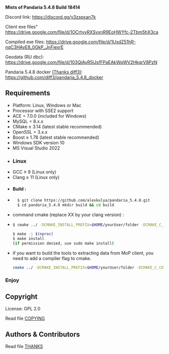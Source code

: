 
**Mists of Pandaria 5.4.8 Build 18414**

Discord link: https://discord.gg/y3zspxan7k

Client exe files" https://drive.google.com/file/d/1OCrtyvRXSvxnR9EoHWYfc-2Tbm5hX3ca

Compiled exe files: https://drive.google.com/file/d/1UxdZ51hR-nqC3HAvE8_0GkP_JnFiexrE

Geodata (RU dbc): https://drive.google.com/file/d/103QiAyR5lJsfFPaEAkWqWV2HkqrV8PzN

Pandaria 5.4.8 docker [(Thanks diff3)](https://github.com/diff3): https://github.com/diff3/pandaria_5.4.8_docker

## Requirements
+ Platform: Linux, Windows or Mac
+ Processor with SSE2 support
+ ACE = 7.0.0 (included for Windows) 
+ MySQL = 8.x.x
+ CMake ≥ 3.14 (latest stable recommended) 
+ OpenSSL = 3.x.x
+ Boost ≥ 1.78 (latest stable recommended)
+ Windows SDK version 10
+ MS Visual Studio 2022
+ ### Linux
+ GCC ≥ 9 (Linux only)
+ Clang ≥ 11 (Linux only)
+ #### Build :
+ ```bash
    $ git clone https://github.com/alexkulya/pandaria_5.4.8.git
    $ cd pandaria_5.4.8 mkdir build && cd build
+ command cmake (replace XX by your clang version) :
+ ```bash
  $ cmake ../ -DCMAKE_INSTALL_PREFIX=$HOME/yourUser/folder -DCMAKE_C_COMPILER=/usr/bin/clang-XX -DCMAKE_CXX_COMPILER=/usr/bin/clang++-XX -DSCRIPTS=static
  
  $ make -j $(nproc)
  $ make install
  (if permission denied, use sudo make install)
  ```
- if you want to build the tools to extracting data from MoP client, you need to add a compiler flag to cmake.

  ```bash
  cmake ../ -DCMAKE_INSTALL_PREFIX=$HOME/yourUser/folder -DCMAKE_C_COMPILER=/usr/bin/clang-XX -DCMAKE_CXX_COMPILER=/usr/bin/clang++-XX -DCMAKE_CXX_FLAGS=-pthread -DSCRIPTS=static
  ```

  

### Enjoy

## Copyright
License: GPL 2.0

Read file [COPYING](COPYING.md)

## Authors &amp; Contributors
Read file [THANKS](THANKS.md)
